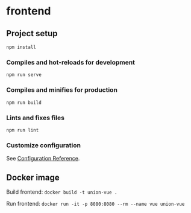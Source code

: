 # frontend

## Project setup
```
npm install
```

### Compiles and hot-reloads for development
```
npm run serve
```

### Compiles and minifies for production
```
npm run build
```

### Lints and fixes files
```
npm run lint
```

### Customize configuration
See [Configuration Reference](https://cli.vuejs.org/config/).

## Docker image
Build frontend:
``docker build -t union-vue .``

Run frontend:
``docker run -it -p 8080:8080 --rm --name vue union-vue``
